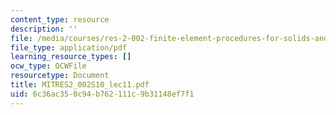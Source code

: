 ```yaml
---
content_type: resource
description: ''
file: /media/courses/res-2-002-finite-element-procedures-for-solids-and-structures-spring-2010/6c36ac350c94b762111c9b31148ef7f1_MITRES2_002S10_lec11.pdf
file_type: application/pdf
learning_resource_types: []
ocw_type: OCWFile
resourcetype: Document
title: MITRES2_002S10_lec11.pdf
uid: 6c36ac35-0c94-b762-111c-9b31148ef7f1
---
```

